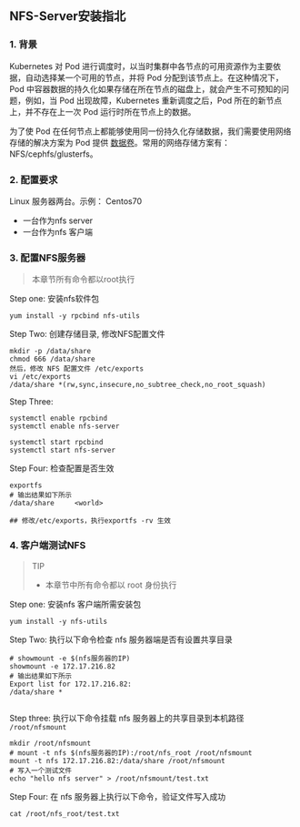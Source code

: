 ## NFS-Server安装指北

### 1. 背景

Kubernetes 对 Pod 进行调度时，以当时集群中各节点的可用资源作为主要依据，自动选择某一个可用的节点，并将 Pod 分配到该节点上。在这种情况下，Pod 中容器数据的持久化如果存储在所在节点的磁盘上，就会产生不可预知的问题，例如，当 Pod 出现故障，Kubernetes 重新调度之后，Pod 所在的新节点上，并不存在上一次 Pod 运行时所在节点上的数据。

为了使 Pod 在任何节点上都能够使用同一份持久化存储数据，我们需要使用网络存储的解决方案为 Pod 提供 [数据卷](https://kuboard.cn/learning/k8s-intermediate/persistent/volume.html)。常用的网络存储方案有：NFS/cephfs/glusterfs。

### 2. 配置要求



Linux 服务器两台。示例： Centos70

- 一台作为nfs server
- 一台作为nfs 客户端

### 3. 配置NFS服务器

> 本章节所有命令都以root执行

Step one: 安装nfs软件包

```
yum install -y rpcbind nfs-utils
```

Step Two:  创建存储目录, 修改NFS配置文件

```
mkdir -p /data/share
chmod 666 /data/share 
然后，修改 NFS 配置文件 /etc/exports
vi /etc/exports
/data/share *(rw,sync,insecure,no_subtree_check,no_root_squash)
```

Step Three:

```
systemctl enable rpcbind
systemctl enable nfs-server

systemctl start rpcbind
systemctl start nfs-server
```



Step Four: 检查配置是否生效 

```
exportfs
# 输出结果如下所示
/data/share    	<world>

## 修改/etc/exports，执行exportfs -rv 生效 
```



### 4. 客户端测试NFS

> TIP
>
> - 本章节中所有命令都以 root 身份执行

Step one:  安装nfs 客户端所需安装包

```
yum install -y nfs-utils

```

Step Two:  执行以下命令检查 nfs 服务器端是否有设置共享目录

```
# showmount -e $(nfs服务器的IP)
showmount -e 172.17.216.82
# 输出结果如下所示
Export list for 172.17.216.82:
/data/share *
 
```



Step three: 执行以下命令挂载 nfs 服务器上的共享目录到本机路径 `/root/nfsmount`

```
mkdir /root/nfsmount
# mount -t nfs $(nfs服务器的IP):/root/nfs_root /root/nfsmount
mount -t nfs 172.17.216.82:/data/share /root/nfsmount
# 写入一个测试文件
echo "hello nfs server" > /root/nfsmount/test.txt
```



Step Four: 在 nfs 服务器上执行以下命令，验证文件写入成功

```
cat /root/nfs_root/test.txt

```



